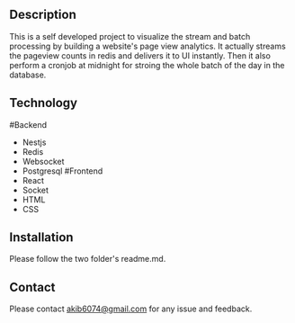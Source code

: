 ## Description
This is a self developed project to visualize the stream and batch processing by building a website's page view analytics. It actually streams the pageview counts in redis and delivers it to UI instantly. Then it also perform a cronjob at midnight for stroing the whole batch of the day in the database.

## Technology
#Backend
 - Nestjs
 - Redis
 - Websocket
 - Postgresql
#Frontend
 - React
 - Socket
 - HTML
 - CSS
## Installation
Please follow the two folder's readme.md.
## Contact
Please contact akib6074@gmail.com for any issue and feedback.